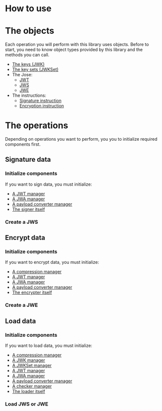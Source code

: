 How to use
==========

# The objects

Each operation you will perform with this library uses objects.
Before to start, you need to know object types provided by this library and the methods you can call.

* [The keys (JWK)](object/jwk.md)
* [The key sets (JWKSet)](object/jwkset.md)
* The Jose:
    * [JWT](object/jwt.md)
    * [JWS](object/jws.md)
    * [JWE](object/jwe.md)
* The instructions:
    * [Signature instruction](object/signature_instruction.md)
    * [Encryption instruction](object/encryption_instruction.md)

# The operations

Depending on operations you want to perform, you you to initialize required components first.

## Signature data

### Initialize components

If you want to sign data, you must initialize:

* [A JWT manager](component/jwt_manger.md)
* [A JWA manager](component/jwa_manger.md)
* [A payload converter manager](component/payload_converter_manager.md)
* [The signer itself](component/signer.md)

### Create a JWS



## Encrypt data

### Initialize components

If you want to encrypt data, you must initialize:

* [A compression manager](component/compression_manger.md)
* [A JWT manager](component/jwt_manger.md)
* [A JWA manager](component/jwa_manger.md)
* [A payload converter manager](component/payload_converter_manager.md)
* [The encrypter itself](component/encrypter.md)

### Create a JWE



## Load data

### Initialize components

If you want to load data, you must initialize:

* [A compression manager](component/compression_manger.md)
* [A JWK manager](component/jwk_manger.md)
* [A JWKSet manager](component/jwkset_manger.md)
* [A JWT manager](component/jwt_manger.md)
* [A JWA manager](component/jwa_manger.md)
* [A payload converter manager](component/payload_converter_manager.md)
* [A checker manager](component/checker_manager.md)
* [The loader itself](component/loader.md)

### Load JWS or JWE

